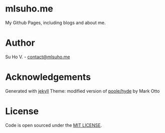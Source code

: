 # mlsuho.me

My Github Pages, including blogs and about me.

# Author

Su Ho V. - contact@mlsuho.me

# Acknowledgements

Generated with [jekyll](https://jekyllrb.com/)
Theme: modified version of [poole/hyde](https://github.com/poole/hyde) by Mark Otto

# License
Code is open sourced under the [MIT LICENSE](./LICENSE.md).